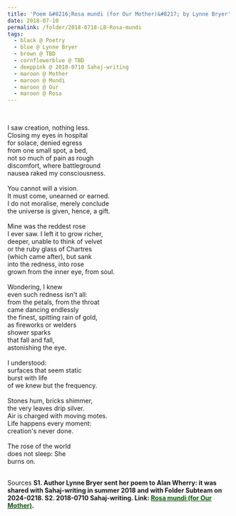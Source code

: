 ```yaml
---
title: 'Poem &#8216;Rosa mundi (for Our Mother)&#8217; by Lynne Bryer'
date: 2018-07-10
permalink: /folder/2018-0710-LB-Rosa-mundi 
tags:
  - black @ Poetry
  - blue @ Lynne Bryer
  - brown @ TBD
  - cornflowerblue @ TBD
  - deeppink @ 2018-0710 Sahaj-writing
  - maroon @ Mother  
  - maroon @ Mundi
  - maroon @ Our  
  - maroon @ Rosa  
---
```


<br>

<p>
I saw creation, nothing less.<br>
Closing my eyes in hospital<br>
for solace, denied egress<br>
from one small spot, a bed,<br>
not so much of pain as rough<br>
discomfort, where battleground<br>
nausea raked my consciousness.<br>
<br>
You cannot will a vision.<br>
It must come, unearned or earned.<br>
I do not moralise, merely conclude<br>
the  universe is given, hence, a gift.<br>
<br>
Mine was the reddest rose<br>
I ever saw. I left it to grow richer,<br>
deeper, unable to think of velvet<br>
or the ruby glass of Chartres<br>
(which came after), but sank<br>
into the redness, into rose<br>
grown from the inner eye, from soul.<br>
<br>
Wondering, I knew<br>
even such redness isn't all:<br>
from the petals, from the throat<br>
came dancing endlessly<br>
the finest, spitting rain of gold,<br>
as fireworks or welders<br>
shower sparks<br>
that fall and fall,<br>
astonishing the eye.<br>
<br>
I understood:<br>
surfaces that seem static<br>
burst with life<br>
of we knew but the frequency.<br>
<br>
Stones hum, bricks shimmer,<br>
the very leaves drip silver.<br>
Air is charged with moving motes.<br>
Life happens every moment:<br>
creation's never done.<br>
<br>
The rose of the world<br>
does not sleep: She<br>
burns on.<br>
</p>

<br>

<wave-list>
<list-title color="DarkSeaGreen" width="40">Sources</list-title>
   <list-item color="BlanchedAlmond"  width="285"><b> S1. Author Lynne Bryer sent her poem to Alan Wherry: it was shared with Sahaj-writing in summer 2018 and with Folder Subteam on 2024-0218.</list-item>
  <list-item color="Lavender" width="285"><b> S2. 2018-0710 Sahaj-writing.</b> Link: <a href="https://richpay.wixsite.com/sahaj-writing/forum/writings/rosa-mundi"><font color="DarkGreen">Rosa mundi (for Our Mother)</font></a>.</list-item>
</wave-list>